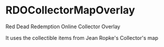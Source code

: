 # RDOCollectorMapOverlay
Red Dead Redemption Online Collector Overlay

It uses the collectible items from Jean Ropke's Collector's map
